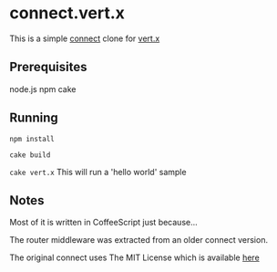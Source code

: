 # connect.vert.x

This is a simple [connect](http://www.senchalabs.org/connect/) clone for [vert.x](vertx.io)

## Prerequisites
node.js
npm
cake

## Running
`npm install`

`cake build`

`cake vert.x`  This will run a 'hello world' sample

## Notes

Most of it is written in CoffeeScript just because...

The router middleware was extracted from an older connect version.

The original connect uses The MIT License which is available [here](https://github.com/senchalabs/connect/blob/master/LICENSE)
